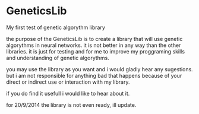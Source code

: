 GeneticsLib
===========

My first test of genetic algorythm library

the purpose of the GeneticsLib is to create a library that will use genetic algorythms in neural networks.
it is not better in any way than the other libraries. it is just for testing and for me to improve my proggraming skills and 
understanding of genetic algorythms.

you may use the library as you want and i would gladly hear any sugestions. but i am not responsible for anything bad that
happens because of your direct or indirect use or interaction with my library.

if you do find it usefull i would like to hear about it. 

for 20/9/2014 the library is not even ready, ill update.
